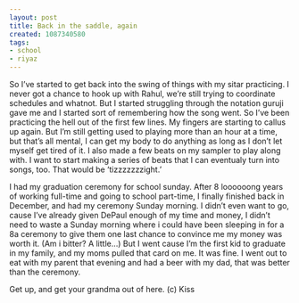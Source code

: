 ```yaml
---
layout: post
title: Back in the saddle, again
created: 1087340580
tags:
- school
- riyaz
---
```

So I’ve started to get back into the swing of things with my sitar practicing. I never got a chance to hook up with Rahul, we’re still trying to coordinate schedules and whatnot. But I started struggling through the notation guruji gave me and I started sort of remembering how the song went. So I’ve been practicing the hell out of the first few lines. My fingers are starting to callus up again. But I’m still getting used to playing more than an hour at a time, but that’s all mental, I can get my body to do anything as long as I don’t let myself get tired of it. I also made a few beats on my sampler to play along with. I want to start making a series of beats that I can eventualy turn into songs, too. That would be ‘tizzzzzzzight.’

I had my graduation ceremony for school sunday. After 8 loooooong years of working full-time and going to school part-time, I finally finished back in December, and had my ceremony Sunday morning. I didn’t even want to go, cause I’ve already given DePaul enough of my time and money, I didn’t need to waste a Sunday morning where i could have been sleeping in for a 8a ceremony to give them one last chance to convince me my money was worth it. (Am i bitter? A little…) But I went cause I’m the first kid to graduate in my family, and my moms pulled that card on me. It was fine. I went out to eat with my parent that evening and had a beer with my dad, that was better than the ceremony.

Get up, and get your grandma out of here. (c) Kiss
